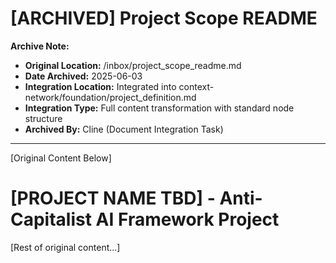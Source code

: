 # [ARCHIVED] Project Scope README

**Archive Note:**
- **Original Location:** /inbox/project_scope_readme.md
- **Date Archived:** 2025-06-03
- **Integration Location:** Integrated into context-network/foundation/project_definition.md
- **Integration Type:** Full content transformation with standard node structure
- **Archived By:** Cline (Document Integration Task)

---

[Original Content Below]

# [PROJECT NAME TBD] - Anti-Capitalist AI Framework Project

[Rest of original content...]
